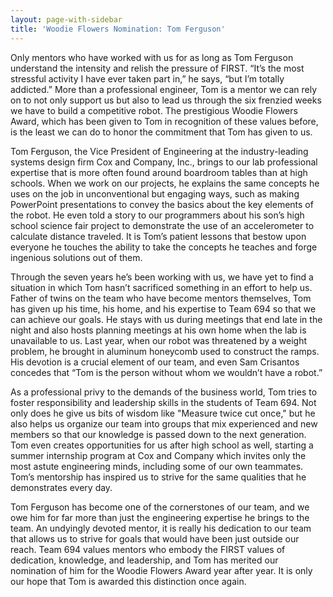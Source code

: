 ```yaml
---
layout: page-with-sidebar
title: 'Woodie Flowers Nomination: Tom Ferguson'
---
```

Only mentors who have worked with us for as long as Tom Ferguson understand the
intensity and relish the pressure of FIRST. “It’s the most stressful activity I have ever taken part
in,” he says, “but I’m totally addicted.” More than a professional engineer, Tom is a mentor we
can rely on to not only support us but also to lead us through the six frenzied weeks we have
to build a competitive robot. The prestigious Woodie Flowers Award, which has been given to
Tom in recognition of these values before, is the least we can do to honor the commitment that
Tom has given to us.

Tom Ferguson, the Vice President of Engineering at the industry-leading systems design
firm Cox and Company, Inc., brings to our lab professional expertise that is more often found
around boardroom tables than at high schools. When we work on our projects, he explains
the same concepts he uses on the job in unconventional but engaging ways, such as making
PowerPoint presentations to convey the basics about the key elements of the robot. He even
told a story to our programmers about his son’s high school science fair project to demonstrate
the use of an accelerometer to calculate distance traveled. It is Tom’s patient lessons that
bestow upon everyone he touches the ability to take the concepts he teaches and forge
ingenious solutions out of them.

Through the seven years he’s been working with us, we have yet to find a situation in
which Tom hasn’t sacrificed something in an effort to help us. Father of twins on the team who
have become mentors themselves, Tom has given up his time, his home, and his expertise to
Team 694 so that we can achieve our goals. He stays with us during meetings that end late
in the night and also hosts planning meetings at his own home when the lab is unavailable to
us. Last year, when our robot was threatened by a weight problem, he brought in aluminum
honeycomb used to construct the ramps. His devotion is a crucial element of our team, and
even Sam Crisantos concedes that “Tom is the person without whom we wouldn’t have a robot.”

As a professional privy to the demands of the business world, Tom tries to foster
responsibility and leadership skills in the students of Team 694. Not only does he give us bits of
wisdom like "Measure twice cut once," but he also helps us organize our team into groups that
mix experienced and new members so that our knowledge is passed down to the next
generation. Tom even creates opportunities for us after high school as well, starting a summer
internship program at Cox and Company which invites only the most astute engineering minds,
including some of our own teammates. Tom’s mentorship has inspired us to strive for the same
qualities that he demonstrates every day.

Tom Ferguson has become one of the cornerstones of our team, and we owe him for far
more than just the engineering expertise he brings to the team. An undyingly devoted mentor,
it is really his dedication to our team that allows us to strive for goals that would have been just
outside our reach. Team 694 values mentors who embody the FIRST values of dedication,
knowledge, and leadership, and Tom has merited our nomination of him for the Woodie Flowers
Award year after year. It is only our hope that Tom is awarded this distinction once again.
